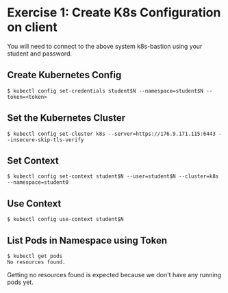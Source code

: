 # Exercise 1: Create K8s Configuration on client
You will need to connect to the above system k8s-bastion using your student and password.

## Create Kubernetes Config
```
$ kubectl config set-credentials student$N --namespace=student$N --token=<token>
```

## Set the Kubernetes Cluster
```
$ kubectl config set-cluster k8s --server=https://176.9.171.115:6443 --insecure-skip-tls-verify
```

## Set Context
```
$ kubectl config set-context student$N --user=student$N --cluster=k8s --namespace=student0
```

## Use Context
```
$ kubectl config use-context student$N
```

## List Pods in Namespace using Token
```
$ kubectl get pods
No resources found.
```

Getting no resources found is expected because we don't have any running pods yet.

